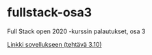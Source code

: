 # fullstack-osa3

Full Stack open 2020 -kurssin palautukset, osa 3

[Linkki sovellukseen (tehtävä 3.10)](https://peaceful-dawn-91819.herokuapp.com)
